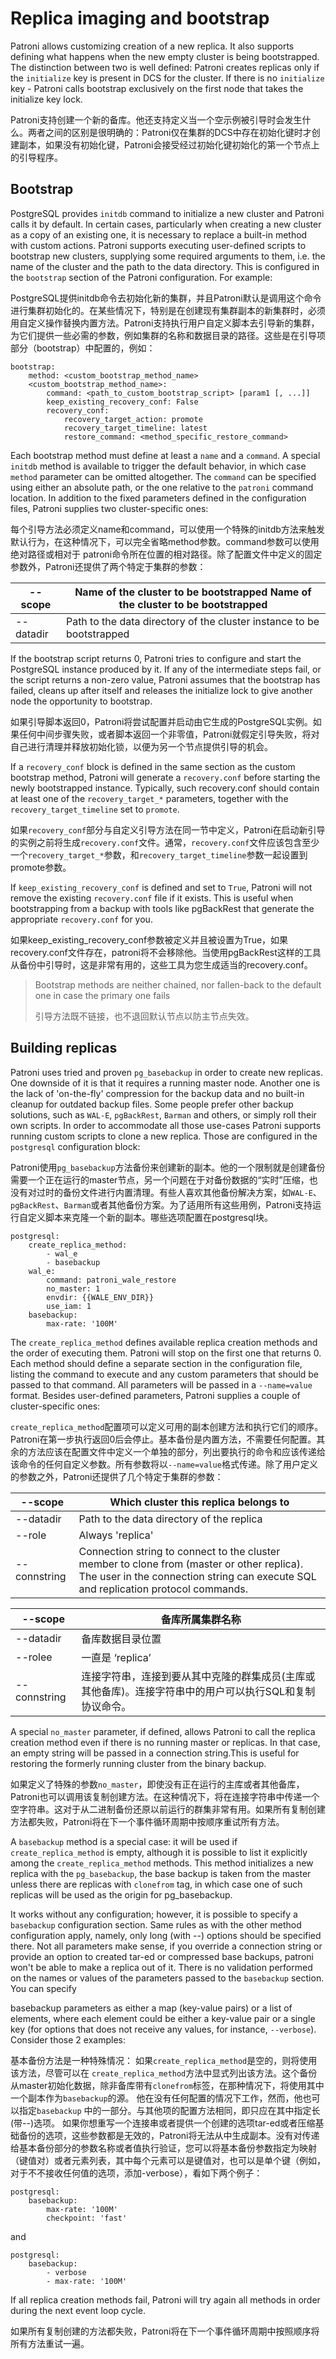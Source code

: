 Replica imaging and bootstrap
=============================

Patroni allows customizing creation of a new replica. It also supports defining what happens when the new empty cluster is being bootstrapped. The distinction between two is well defined: Patroni creates replicas
only if the `initialize` key is present in DCS for the cluster. If there is no `initialize` key - Patroni calls bootstrap exclusively on the first node that takes the initialize key lock.

Patroni支持创建一个新的备库。他还支持定义当一个空示例被引导时会发生什么。两者之间的区别是很明确的：Patroni仅在集群的DCS中存在初始化键时才创建副本，如果没有初始化键，Patroni会接受经过初始化键初始化的第一个节点上的引导程序。

Bootstrap
---------

PostgreSQL provides `initdb` command to initialize a new cluster and Patroni calls it by default. In certain cases, particularly when creating a new cluster as a copy of an existing one, it is necessary to replace a built-in method with custom actions. Patroni supports executing user-defined scripts to bootstrap new clusters, supplying some required arguments to them, i.e. the name of the cluster and the path to the data directory. This is configured in the `bootstrap` section of the Patroni configuration. For example:

PostgreSQL提供initdb命令去初始化新的集群，并且Patroni默认是调用这个命令进行集群初始化的。在某些情况下，特别是在创建现有集群副本的新集群时，必须用自定义操作替换内置方法。Patroni支持执行用户自定义脚本去引导新的集群，为它们提供一些必需的参数，例如集群的名称和数据目录的路径。这些是在引导项部分（bootstrap）中配置的，例如：

``` {.sourceCode .YAML}
bootstrap:
    method: <custom_bootstrap_method_name>
    <custom_bootstrap_method_name>:
        command: <path_to_custom_bootstrap_script> [param1 [, ...]]
        keep_existing_recovery_conf: False
        recovery_conf:
            recovery_target_action: promote
            recovery_target_timeline: latest
            restore_command: <method_specific_restore_command>
```

Each bootstrap method must define at least a `name` and a `command`. A special `initdb` method is available to trigger the default behavior, in which case `method` parameter can be omitted altogether. The `command`
can be specified using either an absolute path, or the one relative to the `patroni` command location. In addition to the fixed parameters defined in the configuration files, Patroni supplies two cluster-specific ones:

每个引导方法必须定义name和command，可以使用一个特殊的initdb方法来触发默认行为，在这种情况下，可以完全省略method参数。command参数可以使用绝对路径或相对于 patroni命令所在位置的相对路径。除了配置文件中定义的固定参数外，Patroni还提供了两个特定于集群的参数：

| --scope   | Name of the cluster to be bootstrapped  Name of the cluster to be bootstrapped |
| --------- | ------------------------------------------------------------ |
| --datadir | Path to the data directory of the cluster instance to be bootstrapped |

If the bootstrap script returns 0, Patroni tries to configure and start the PostgreSQL instance produced by it. If any of the intermediate steps fail, or the script returns a non-zero value, Patroni assumes that the bootstrap has failed, cleans up after itself and releases the initialize lock to give another node the opportunity to bootstrap.

如果引导脚本返回0，Patroni将尝试配置并启动由它生成的PostgreSQL实例。如果任何中间步骤失败，或者脚本返回一个非零值，Patroni就假定引导失败，将对自己进行清理并释放初始化锁，以便为另一个节点提供引导的机会。

If a `recovery_conf` block is defined in the same section as the custom bootstrap method, Patroni will generate a `recovery.conf` before starting the newly bootstrapped instance. Typically, such recovery.conf
should contain at least one of the `recovery_target_*` parameters, together with the `recovery_target_timeline` set to `promote`.

如果`recovery_conf`部分与自定义引导方法在同一节中定义，Patroni在启动新引导的实例之前将生成`recovery.conf`文件。通常，`recovery.conf`文件应该包含至少一个`recovery_target_*`参数，和`recovery_target_timeline`参数一起设置到promote参数。

If `keep_existing_recovery_conf` is defined and set to `True`, Patroni will not remove the existing  `recovery.conf` file if it exists. This is useful when bootstrapping from a backup with tools like pgBackRest that generate the appropriate `recovery.conf` for you.

如果keep_existing_recovery_conf参数被定义并且被设置为True，如果recovery.conf文件存在，patroni将不会移除他。当使用pgBackRest这样的工具从备份中引导时，这是非常有用的，这些工具为您生成适当的recovery.conf。

> <div class="admonition note">
>
> Bootstrap methods are neither chained, nor fallen-back to the default one in case the primary one fails
>
> 引导方法既不链接，也不退回默认节点以防主节点失效。
>
> </div>

Building replicas
-----------------

Patroni uses tried and proven `pg_basebackup` in order to create new replicas. One downside of it is that it requires a running master node. Another one is the lack of 'on-the-fly' compression for the backup data
and no built-in cleanup for outdated backup files. Some people prefer other backup solutions, such as `WAL-E`, `pgBackRest`, `Barman` and others, or simply roll their own scripts. In order to accommodate all those use-cases Patroni supports running custom scripts to clone a new replica. Those are configured in the `postgresql` configuration block:

Patroni使用`pg_basebackup`方法备份来创建新的副本。他的一个限制就是创建备份需要一个正在运行的master节点，另一个问题在于对备份数据的“实时”压缩，也没有对过时的备份文件进行内置清理。有些人喜欢其他备份解决方案，如`WAL-E`、`pgBackRest`、`Barman`或者其他备份方案。为了适用所有这些用例，Patroni支持运行自定义脚本来克隆一个新的副本。哪些选项配置在postgresql块。

``` {.sourceCode .YAML}
postgresql:
    create_replica_method:
        - wal_e
        - basebackup
    wal_e:
        command: patroni_wale_restore
        no_master: 1
        envdir: {{WALE_ENV_DIR}}
        use_iam: 1
    basebackup:
        max-rate: '100M'
```

The `create_replica_method` defines available replica creation methods and the order of executing them. Patroni will stop on the first one that returns 0. Each method should define a separate section in the
configuration file, listing the command to execute and any custom parameters that should be passed to that command. All parameters will be passed in a `--name=value` format. Besides user-defined parameters,
Patroni supplies a couple of cluster-specific ones:

`create_replica_method`配置项可以定义可用的副本创建方法和执行它们的顺序。Patroni在第一步执行返回0后会停止。基本备份是内置方法，不需要任何配置。其余的方法应该在配置文件中定义一个单独的部分，列出要执行的命令和应该传递给该命令的任何自定义参数。所有参数将以`--name=value`格式传递。除了用户定义的参数之外，Patroni还提供了几个特定于集群的参数：

| --scope      | Which cluster this replica belongs to                        |
| ------------ | ------------------------------------------------------------ |
| --datadir    | Path to the data directory of the replica                    |
| --role       | Always 'replica'                                             |
| --connstring | Connection string to connect to the cluster member to clone from    (master or other replica). The user in the connection string can    execute SQL and replication protocol commands. |



| --scope      | 备库所属集群名称                                             |
| ------------ | ------------------------------------------------------------ |
| --datadir    | 备库数据目录位置                                             |
| --rolee      | 一直是 ‘replica’                                             |
| --connstring | 连接字符串，连接到要从其中克隆的群集成员(主库或其他备库)。连接字符串中的用户可以执行SQL和复制协议命令。 |

A special `no_master` parameter, if defined, allows Patroni to call the replica creation method even if there is no running master or replicas. In that case, an empty string will be passed in a connection string.This is useful for restoring the formerly running cluster from the binary backup.

如果定义了特殊的参数`no_master`，即使没有正在运行的主库或者其他备库，Patroni也可以调用该复制创建方法。在这种情况下，将在连接字符串中传递一个空字符串。这对于从二进制备份还原以前运行的群集非常有用。如果所有复制创建方法都失败，Patroni将在下一个事件循环周期中按顺序重试所有方法。

A `basebackup` method is a special case: it will be used if `create_replica_method` is empty, although it is possible to list it explicitly among the `create_replica_method` methods. This method initializes a new replica with the `pg_basebackup`, the base backup is taken from the master unless there are replicas with `clonefrom` tag, in which case one of such replicas will be used as the origin for pg\_basebackup. 

It works without any configuration; however, it is possible to specify a `basebackup` configuration section. Same rules as with the other method configuration apply, namely, only long (with --) options should be specified there. Not all parameters make sense, if you override a connection string or provide an option to created tar-ed or compressed base backups, patroni won't be able to make a replica out of it. There is no validation performed on the names or values of the parameters passed to the `basebackup` section. You can specify

basebackup parameters as either a map (key-value pairs) or a list of elements, where each element could be either a key-value pair or a single key (for options that does not receive any values, for instance,
`--verbose`). Consider those 2 examples:

基本备份方法是一种特殊情况： 如果`create_replica_method`是空的，则将使用该方法，尽管可以在 `create_replica_method`方法中显式列出该方法。这个备份从master初始化数据，除非备库带有`clonefrom`标签，在那种情况下，将使用其中一个副本作为`basebackup`的源。 他在没有任何配置的情况下工作，然而，他也可以指定`basebackup` 中的一部分。与其他项的配置方法相同，即只应在其中指定长(带--)选项。 如果你想重写一个连接串或者提供一个创建的选项tar-ed或者压缩基础备份的选项，这些参数都是无效的，Patroni将无法从中生成副本。没有对传递给基本备份部分的参数名称或者值执行验证，您可以将基本备份参数指定为映射（键值对）或者元素列表，其中每个元素可以是键值对，也可以是单个键（例如，对于不不接收任何值的选项，添加-verbose），看如下两个例子：

``` {.sourceCode .YAML}
postgresql:
    basebackup:
        max-rate: '100M'
        checkpoint: 'fast'
```

and

``` {.sourceCode .YAML}
postgresql:
    basebackup:
        - verbose
        - max-rate: '100M'
```

If all replica creation methods fail, Patroni will try again all methods in order during the next event loop cycle.

如果所有复制创建的方法都失败，Patroni将在下一个事件循环周期中按照顺序将所有方法重试一遍。